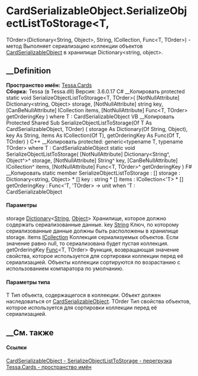 # CardSerializableObject.SerializeObjectListToStorage<T,
TOrder>(Dictionary<String, Object>, String, ICollection<T>, Func<T, TOrder>) -
метод
Выполняет сериализацию коллекции объектов
[CardSerializableObject](T_Tessa_Cards_CardSerializableObject.htm) в хранилище
Dictionary<string, object>.
## __Definition
 **Пространство имён:** [Tessa.Cards](N_Tessa_Cards.htm)  
 **Сборка:** Tessa (в Tessa.dll) Версия: 3.6.0.17
C# __Копировать
     protected static void SerializeObjectListToStorage<T, TOrder>(
    	[NotNullAttribute] Dictionary<string, Object> storage,
    	[NotNullAttribute] string key,
    	[CanBeNullAttribute] ICollection<T> items,
    	[NotNullAttribute] Func<T, TOrder> getOrderingKey
    )
    where T : CardSerializableObject
VB __Копировать
     Protected Shared Sub SerializeObjectListToStorage(Of T As CardSerializableObject, TOrder) ( 
    	<NotNullAttribute> storage As Dictionary(Of String, Object),
    	<NotNullAttribute> key As String,
    	<CanBeNullAttribute> items As ICollection(Of T),
    	<NotNullAttribute> getOrderingKey As Func(Of T, TOrder)
    )
C++ __Копировать
     protected:
    generic<typename T, typename TOrder>
    where T : CardSerializableObject
    static void SerializeObjectListToStorage(
    	[NotNullAttribute] Dictionary<String^, Object^>^ storage, 
    	[NotNullAttribute] String^ key, 
    	[CanBeNullAttribute] ICollection<T>^ items, 
    	[NotNullAttribute] Func<T, TOrder>^ getOrderingKey
    )
F# __Копировать
     static member SerializeObjectListToStorage : 
            [<NotNullAttribute>] storage : Dictionary<string, Object> * 
            [<NotNullAttribute>] key : string * 
            [<CanBeNullAttribute>] items : ICollection<'T> * 
            [<NotNullAttribute>] getOrderingKey : Func<'T, 'TOrder> -> unit  when 'T : CardSerializableObject
#### Параметры
storage
[Dictionary](https://learn.microsoft.com/dotnet/api/system.collections.generic.dictionary-2)<[String](https://learn.microsoft.com/dotnet/api/system.string),
[Object](https://learn.microsoft.com/dotnet/api/system.object)>
    Хранилище, которое должно содержать сериализованные данные.
key [String](https://learn.microsoft.com/dotnet/api/system.string)
     Ключ, по которому сериализованные данные должны быть расположены в хранилище storage. 
items
[ICollection](https://learn.microsoft.com/dotnet/api/system.collections.generic.icollection-1)<T>
     Коллекция сериализуемых объектов. Если значение равно null, то сериализована будет пустая коллекция. 
getOrderingKey [Func](https://learn.microsoft.com/dotnet/api/system.func-2)<T,
TOrder>
     Функция, возвращающая значение свойства, которое используется для сортировки коллекции перед её сериализацией. Объекты коллекции сортируются по возрастанию с использованием компаратора по умолчанию. 
#### Параметры типа
T
     Тип объекта, содержащегося в коллекции. Объект должен наследоваться от [CardSerializableObject](T_Tessa_Cards_CardSerializableObject.htm). 
TOrder
     Тип свойства объектов, которое используется для сортировки коллекции перед её сериализацией. 
## __См. также
#### Ссылки
[CardSerializableObject - ](T_Tessa_Cards_CardSerializableObject.htm)
[SerializeObjectListToStorage -
перегрузка](Overload_Tessa_Cards_CardSerializableObject_SerializeObjectListToStorage.htm)
[Tessa.Cards - пространство имён](N_Tessa_Cards.htm)
